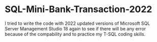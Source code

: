 # SQL-Mini-Bank-Transaction-2022

I tried to write the code with 2022 updated versions of Microsoft SQL Server Management Studio 18 again to see if there will be any error because of the
compability and to practice my T-SQL coding skills.

